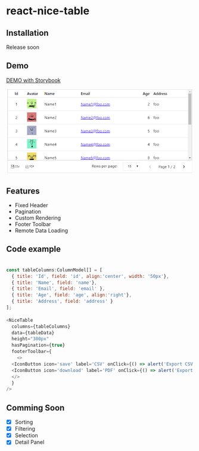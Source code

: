 # react-nice-table

## Installation
Release soon

## Demo

[DEMO with Storybook](https://phamtung1.github.io/react-nice-table/storybook-static)

![alt text](https://raw.githubusercontent.com/phamtung1/react-nice-table/master/screenshots/table1.png)

## Features
* Fixed Header
* Pagination
* Custom Rendering
* Footer Toolbar
* Remote Data Loading 
## Code example
```js

const tableColumns:ColumnModel[] = [
  { title: 'Id', field: 'id', align:'center', width: '50px'},
  { title: 'Name', field: 'name'},
  { title: 'Email', field: 'email' },
  { title: 'Age', field: 'age', align:'right'},
  { title: 'Address', field: 'address' }
];

<NiceTable 
  columns={tableColumns} 
  data={tableData} 
  height="300px"
  hasPagination={true}
  footerToolbar={
    <>
  <IconButton icon='save' label='CSV' onClick={() => alert('Export CSV')}/>
  <IconButton icon='download' label='PDF' onClick={() => alert('Export PDF')}/>
  </>
  }
/>
```

## Comming Soon
- [x] Sorting
- [x] Filtering
- [x] Selection
- [x] Detail Panel